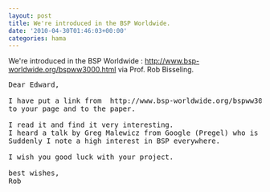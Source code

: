```yaml
---
layout: post
title: We're introduced in the BSP Worldwide.
date: '2010-04-30T01:46:03+00:00'
categories: hama
---
```

We're introduced in the BSP Worldwide : <a href="http://www.bsp-worldwide.org/bspww3000.html">http://www.bsp-worldwide.org/bspww3000.html</a> via Prof. Rob Bisseling.
<br>
<pre>Dear Edward,

I have put a link from  http://www.bsp-worldwide.org/bspww3000.html 
to your page and to the paper. 

I read it and find it very interesting. 
I heard a talk by Greg Malewicz from Google (Pregel) who is very enthousiastic about BSP. 
Suddenly I note a high interest in BSP everywhere.

I wish you good luck with your project.

best wishes,
Rob</pre>
